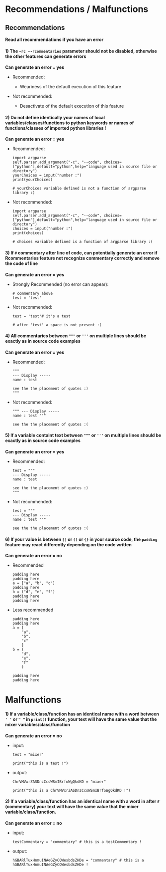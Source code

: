 # Recommendations / Malfunctions

## Recommendations

**Read all recommendations if you have an error** 

#### 1) The `-rc --rcommentaries` parameter should not be disabled, otherwise the other features can generate errors
**Can generate an error = yes**
- Recommended:
    - Weariness of the default execution of this feature

- Not recommended:
    - Desactivate of the default execution of this feature

#### 2) Do not define identically your names of local variables/classes/functions to python keywords or names of functions/classes of imported python libraries !
**Can generate an error = yes**
- Recommended:
    ```
    import argparse
    self.parser.add_argument("-c", "--code", choices=["python"],default="python",help="language used in source file or directory")
    yourChoices = input("number :")
    print(yourChoices)

    # yourChoices variable defined is not a function of argparse library :)
    ```

- Not recommended:
    ```
    import argparse
    self.parser.add_argument("-c", "--code", choices=["python"],default="python",help="language used in source file or directory")
    choices = input("number :")
    print(choices)

    # choices variable defined is a function of argparse library :(
    ```

#### 3) If `#` commentary after line of code, can potentially generate an error if Rcommentaries feature not recognize commentary correctly and remove the code of line
**Can generate an error = yes**
- Strongly Recommended (no error can appear):
    ```
    # commentary above
    test = 'test'
    ```

- Not recommended:
    ```
    test = 'test'# it's a test

    # after 'test' a space is not present :(
    ```

#### 4) All commentaries between `"""` or `'''` on multiple lines should be exactly as in source code examples
**Can generate an error = yes**
- Recommended:
    ```
    """
    --- Display -----
    name : test

    see the the placement of quotes :)
    """
    ```

- Not recommended:
    ```
    """ --- Display -----
    name : test """

    see the the placement of quotes :(
    ```

#### 5) If a variable containt text between `"""` or `'''` on multiple lines should be exactly as in source code examples
**Can generate an error = yes**
- Recommended:
    ```
    test = """
    --- Display -----
    name : test

    see the the placement of quotes :)
    """
    ```
    
- Not recommended:
    ```
    test = """
    --- Display -----
    name : test """

    see the the placement of quotes :(
    ```
#### 6) If your value is between `[]` or `()` or `{}` in your source code, the `padding` feature may react differently depending on the code written
**Can generate an error = no**
- Recommended
    ```
    padding here
    padding here
    a = ["a", "b", "c"]
    padding here
    b = ("d", "e", "f")
    padding here
    padding here
    ```

- Less recommended
    ```
    padding here
    padding here
    a = [
        "a", 
        "b", 
        "c"
        ]
    b = (
        "d", 
        "e", 
        "f"
        )
    
    padding here
    padding here
    ```

# Malfunctions
  
#### 1) If a variable/class/function has an identical name with a word between `' '` or `" "` in `print()` function, your text will have the same value that the mixer variables/class/function
**Can generate an error = no**
- input:
  ```
  test = "mixer"

  print("this is a test !")
  ```

- output:
  ```
  ChrVMVxrZASDnzCcsWSmIBrfoWgQkdKD = "mixer"

  print("this is a ChrVMVxrZASDnzCcsWSmIBrfoWgQkdKD !")
  ```

#### 2) If a variable/class/function has an identical name with a word  in after `#` (commentary) your text will have the same value that the mixer variable/class/function.
**Can generate an error = no**
- input:
  ```
  testCommentary = "commentary" # this is a testCommentary !
  ```

- output:
  ```
  hGBARlTuxHnmuINAeGZyCQWesbdsZHDe = "commentary" # this is a hGBARlTuxHnmuINAeGZyCQWesbdsZHDe !
  ```
